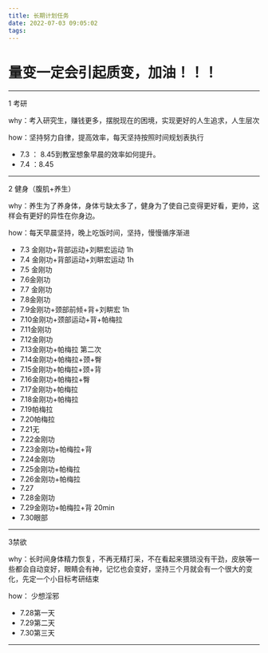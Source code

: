 ```yaml
---
title: 长期计划任务
date: 2022-07-03 09:05:02
tags: 
---
```


# 																	量变一定会引起质变，加油！！！

---



1 考研

why：考入研究生，赚钱更多，摆脱现在的困境，实现更好的人生追求，人生层次

how：坚持努力自律，提高效率，每天坚持按照时间规划表执行

+ 7.3 ： 8.45到教室想象早晨的效率如何提升。
+ 7.4 ：8.45

---

2 健身（腹肌+养生）

why：养生为了养身体，身体亏缺太多了，健身为了使自己变得更好看，更帅，这样会有更好的异性在你身边。

how：每天早晨坚持，晚上吃饭时间，坚持，慢慢循序渐进

+ 7.3 金刚功+背部运动+刘畊宏运动  1h 
+ 7.4 金刚功+背部运动+刘畊宏运动  1h 
+ 7.5 金刚功
+ 7.6金刚功
+ 7.7 金刚功
+ 7.8金刚功
+ 7.9金刚功+颈部前倾+背+刘畊宏 1h
+ 7.10金刚功+颈部运动+背+帕梅拉
+ 7.11金刚功
+ 7.12金刚功
+ 7.13金刚功+帕梅拉 第二次
+ 7.14金刚功+帕梅拉+颈+臀
+ 7.15金刚功+帕梅拉+颈+背
+ 7.16金刚功+帕梅拉+臀
+ 7.17金刚功+帕梅拉
+ 7.18金刚功+帕梅拉
+ 7.19帕梅拉
+ 7.20帕梅拉
+ 7.21无
+ 7.22金刚功
+ 7.23金刚功+帕梅拉+背
+ 7.24金刚功
+ 7.25金刚功+帕梅拉
+ 7.26金刚功+帕梅拉
+ 7.27 
+ 7.28金刚功
+ 7.29金刚功+帕梅拉+背 20min
+ 7.30眼部

---

3禁欲

why：长时间身体精力恢复，不再无精打采，不在看起来猥琐没有干劲，皮肤等一些都会自动变好，眼睛会有神，记忆也会变好，坚持三个月就会有一个很大的变化，先定一个小目标考研结束

how： 少想淫邪

+ 7.28第一天
+ 7.29第二天
+ 7.30第三天

---


